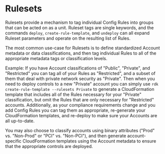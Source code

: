 # Rulesets

Rulesets provide a mechanism to tag individual Config Rules into groups
that can be acted on as a unit. Ruleset tags are single keywords, and
the commands `deploy`, `create-rule-template`, and `undeploy` can all
expand Ruleset parameters and operate on the resulting list of Rules.

The most common use-case for Rulesets is to define standardized Account
metadata or data classifications, and then tag individual Rules to all
of the appropriate metadata tags or classification levels.

Example: If you have Account classifications of \"Public\", \"Private\",
and \"Restricted\" you can tag all of your Rules as \"Restricted\", and
a subset of them that deal with private network security as \"Private\".
Then when you need to deploy controls to a new \"Private\" account you
can simply use `rdk create-rule-template --rulesets Private` to generate
a CloudFormation template that includes all of the Rules necessary for
your \"Private\" classification, but omit the Rules that are only
necessary for \"Restricted\" accounts. Additionally, as your compliance
requirements change and you add Config Rules you can tag them as
appropriate, re-generate your CloudFormation templates, and re-deploy to
make sure your Accounts are all up-to-date.

You may also choose to classify accounts using binary attributes
(\"Prod\" vs. \"Non-Prod\" or \"PCI\" vs. \"Non-PCI\"), and then
generate account-specific CloudFormation templates using the Account
metadata to ensure that the appropriate controls are deployed.
